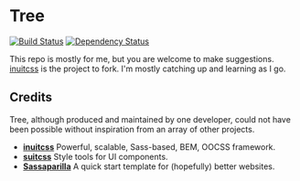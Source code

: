 # Tree

[![Build Status](https://travis-ci.org/iliakolev/tree.svg?branch=master)](https://travis-ci.org/iliakolev/tree)
[![Dependency Status](https://gemnasium.com/iliakolev/tree.svg)](https://gemnasium.com/iliakolev/tree)

This repo is mostly for me, but you are welcome to make suggestions. [inuitcss](https://twitter.com/inuitcss) is the project to fork.
I'm mostly catching up and learning as I go.

## Credits

Tree, although produced and maintained by one developer, could not have
been possible without inspiration from an array of other projects.

* **[inuitcss](https://twitter.com/inuitcss)** Powerful, scalable, Sass-based, BEM, OOCSS framework.
* **[suitcss](http://suitcss.github.io/)** Style tools for UI components.
* **[Sassaparilla](https://twitter.com/fff_sass)** A quick start template for (hopefully) better websites.
